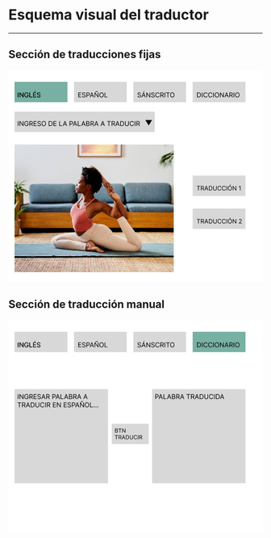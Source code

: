 # Esquema visual del traductor

---

## Sección de traducciones fijas
![Mockup_1](../images/mockup-part-1.jpg)

## Sección de traducción manual
![Mockup_2](../images/mockup-part-2.jpg)
